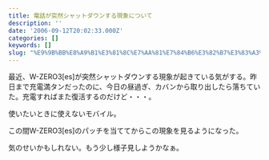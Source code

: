 ```yaml
---
title: 電話が突然シャットダウンする現象について
description: ''
date: '2006-09-12T20:02:33.000Z'
categories: []
keywords: []
slug: "%E9%9B%BB%E8%A9%B1%E3%81%8C%E7%AA%81%E7%84%B6%E3%82%B7%E3%83%A3%E3%83%83%E3%83%88%E3%83%80%E3%82%A6%E3%83%B3%E3%81%99%E3%82%8B%E7%8F%BE%E8%B1%A1%E3..."
---
```

最近、W-ZERO3\[es\]が突然シャットダウンする現象が起きている気がする。昨日まで充電満タンだったのに、今日の昼過ぎ、カバンから取り出したら落ちていた。充電すればまた復活するのだけど・・・。

使いたいときに使えないモバイル。  
  
この間W-ZERO3\[es\]のパッチを当ててからこの現象を見るようになった。

気のせいかもしれない。もう少し様子見しようかなぁ。